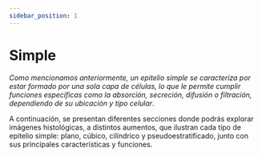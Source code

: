 ```yaml
---
sidebar_position: 1
---
```


# Simple

*Como mencionamos anteriormente, un epitelio simple se caracteriza por estar formado por una sola capa de células, lo que le permite cumplir funciones específicas como la absorción, secreción, difusión o filtración, dependiendo de su ubicación y tipo celular*.

A continuación, se presentan diferentes secciones donde podrás explorar imágenes histológicas, a distintos aumentos, que ilustran cada tipo de epitelio simple: plano, cúbico, cilíndrico y pseudoestratificado, junto con sus principales características y funciones.
